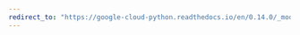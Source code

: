 ```yaml
---
redirect_to: "https://google-cloud-python.readthedocs.io/en/0.14.0/_modules/gcloud/storage/bucket.html"
---
```

